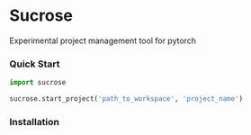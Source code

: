 # Sucrose

Experimental project management tool for pytorch

### Quick Start

```python
import sucrose

sucrose.start_project('path_to_workspace', 'project_name')
```

### Installation
